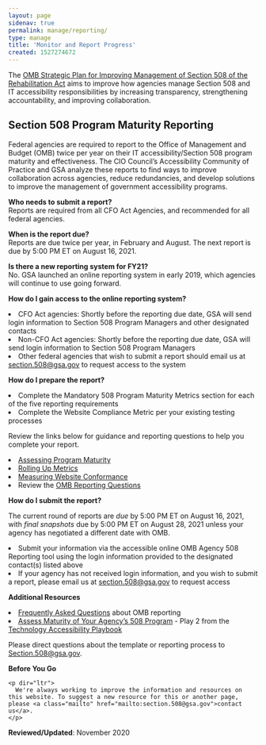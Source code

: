 ```yaml
---
layout: page
sidenav: true
permalink: manage/reporting/
type: manage
title: 'Monitor and Report Progress'
created: 1527274672
---
```


<p dir="ltr">
  The <a href="https://obamawhitehouse.archives.gov/sites/default/files/omb/procurement/memo/strategic-plan-508-compliance.pdf">OMB Strategic Plan for Improving Management of Section 508 of the Rehabilitation Act</a> aims to improve how agencies manage Section 508 and IT accessibility responsibilities by increasing transparency, strengthening accountability, and improving collaboration.
</p>

<h2 dir="ltr">
  Section 508 Program Maturity Reporting
</h2>

<p dir="ltr">
  Federal agencies are required to report to the Office of Management and Budget (OMB) twice per year on their IT accessibility/Section 508 program maturity and effectiveness. The CIO Council’s Accessibility Community of Practice and GSA analyze these reports to find ways to improve collaboration across agencies, reduce redundancies, and develop solutions to improve the management of government accessibility programs.
</p>

<p dir="ltr">
  <strong>Who needs to submit a report?</strong><br /> Reports are required from all CFO Act Agencies, and recommended for all federal agencies.
</p>

<p dir="ltr">
  <strong>When is the report due?</strong><br /> Reports are due twice per year, in February and August. The next report is due by 5:00 PM ET on August 16, 2021.
</p>

<p dir="ltr">
  <strong>Is there a new reporting system for FY21?</strong><br /> No.&nbsp;GSA launched an online reporting system in early 2019, which agencies will continue to use going forward.
</p>

<p dir="ltr">
  <strong>How do I gain access to the online reporting system?</strong>
</p>

<li dir="ltr">
  CFO Act agencies: Shortly before the reporting due date, GSA will send login information to Section 508 Program Managers and other designated contacts
</li>
<li dir="ltr">
  Non-CFO Act agencies: Shortly before the reporting due date, GSA will send login information to Section 508 Program Managers
</li>
<li dir="ltr">
  Other federal agencies that wish to submit a report should email us at <a class="mailto" href="mailto:section.508@gsa.gov">section.508@gsa.gov</a> to request access to the system
</li>

<p dir="ltr">
  <strong>How do I prepare the report?</strong>
</p>

<li dir="ltr">
  Complete the Mandatory 508 Program Maturity Metrics section for each of the five reporting requirements
</li>
<li dir="ltr">
  Complete the Website Compliance Metric per your existing testing processes
</li>

<p dir="ltr">
  Review the links below for guidance and reporting questions to help you complete your report.
</p>

<li dir="ltr">
  <a href="https://www.section508.gov/manage/reporting/guidelines-program-maturity">Assessing Program Maturity</a>
</li>
<li dir="ltr">
  <a href="https://www.section508.gov/manage/reporting/guidelines-roll-up-metrics">Rolling Up Metrics</a>
</li>
<li dir="ltr">
  <a href="https://www.section508.gov/manage/reporting/guidelines-conformance">Measuring Website Conformance</a>
</li>
<li dir="ltr">
  Review the <a href="https://www.section508.gov/manage/reporting/questions">OMB Reporting Questions</a>
</li>

<p dir="ltr">
  <strong>How do I submit the report?</strong>
</p>

<p dir="ltr">
  The current round of reports are&nbsp;<em>due&nbsp;</em>by 5:00 PM ET on August 16, 2021, with&nbsp;<em>final snapshots</em>&nbsp;due by 5:00 PM ET on August 28, 2021&nbsp;unless your agency has negotiated a different date with OMB.
</p>

<li dir="ltr">
    Submit your information via the accessible online OMB Agency 508 Reporting tool using the login information provided to the designated contact(s) listed above
</li>

<li dir="ltr">
If your agency has not received login information, and you wish to submit a report, please email us at <a class="mailto" href="mailto:section.508@gsa.gov">section.508@gsa.gov</a> to request access

</li>

<p dir="ltr">
  <strong>Additional Resources</strong>
</p>

<li dir="ltr">
  <a href="https://www.section508.gov/manage/reporting/faq">Frequently Asked Questions</a> about OMB reporting
</li>
<li dir="ltr">
  <a href="https://www.section508.gov/tools/playbooks/technology-accessibility-playbook-intro/play02">Assess Maturity of Your Agency’s 508 Program</a> - Play 2 from the <a href="https://www.section508.gov/tools/playbooks/technology-accessibility-playbook-intro">Technology Accessibility Playbook</a>
</li>

<p dir="ltr">
  Please direct questions about the template or reporting process to <a href="mailto:Section.508@gsa.gov" target="_blank">Section.508@gsa.gov</a>.
</p>

<div class="panel panel-default">
  <div class="panel-body">
    <strong>Before You Go</strong> 
    
    <p dir="ltr">
      We're always working to improve the information and resources on this website. To suggest a new resource for this or another page, please <a class="mailto" href="mailto:section.508@gsa.gov">contact us</a>.
    </p>
  </div>
</div>

**Reviewed/Updated**: November 2020